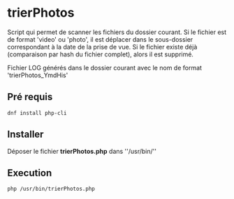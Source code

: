 # trierPhotos

Script qui permet de scanner les fichiers du dossier courant.
Si le fichier est de format 'video' ou 'photo', il est déplacer dans le sous-dossier correspondant à la date de la prise de vue.
Si le fichier existe déjà (comparaison par hash du fichier complet), alors il est supprimé.

Fichier LOG générés dans le dossier courant avec le nom de format 'trierPhotos_YmdHis'

## Pré requis

```
dnf install php-cli
```

## Installer

Déposer le fichier **trierPhotos.php** dans ''/usr/bin/''

## Execution

```
php /usr/bin/trierPhotos.php
```


